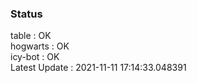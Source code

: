 ### Status


table : OK  
hogwarts : OK  
icy-bot : OK  
Latest Update : 2021-11-11 17:14:33.048391
